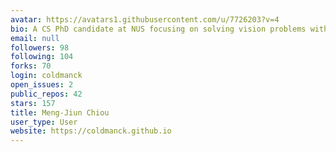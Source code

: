```yaml
---
avatar: https://avatars1.githubusercontent.com/u/7726203?v=4
bio: A CS PhD candidate at NUS focusing on solving vision problems with machine learning.
email: null
followers: 98
following: 104
forks: 70
login: coldmanck
open_issues: 2
public_repos: 42
stars: 157
title: Meng-Jiun Chiou
user_type: User
website: https://coldmanck.github.io
---
```

